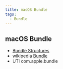 ```yaml
---
title: macOS Bundle
tags:
  - Bundle
---
```


## macOS Bundle

- [Bundle Structures](https://developer.apple.com/library/archive/documentation/CoreFoundation/Conceptual/CFBundles/BundleTypes/BundleTypes.html)
- wikipedia [Bundle](<https://en.wikipedia.org/wiki/Bundle_(macOS)>)
- UTI com.apple.bundle
